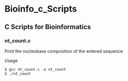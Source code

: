 # Bioinfo_c_Scripts
## C Scripts for Bioinformatics
### nt_count.c
Print the nucleobase composition of the entered sequence

Usage
```
$ gcc nt_count.c -o nt_count
$ ./nt_count 
```
